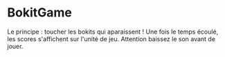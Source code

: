 # BokitGame
Le principe : toucher les bokits qui aparaissent ! Une fois le temps écoulé, les scores s'affichent sur l'unité de jeu. Attention baissez le son avant de jouer.

